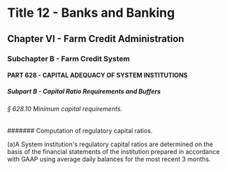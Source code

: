
# Title 12 - Banks and Banking
## Chapter VI - Farm Credit Administration
### Subchapter B - Farm Credit System
#### PART 628 - CAPITAL ADEQUACY OF SYSTEM INSTITUTIONS
##### Subpart B - Capital Ratio Requirements and Buffers
###### § 628.10 Minimum capital requirements.
####### Computation of regulatory capital ratios.

(a)A System institution's regulatory capital ratios are determined on the basis of the financial statements of the institution prepared in accordance with GAAP using average daily balances for the most recent 3 months.
